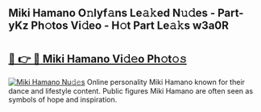 ## Miki Hamano O𝚗lyf𝚊ns Le𝚊𝚔ed N𝚞𝚍es - Part-yKz Ph𝚘tos Vi𝚍eo - H𝚘t Part Le𝚊𝚔s w3a0R

# <h2><a href="http://hf46cxk.feru.top/?c=Miki+Hamano">🔗 👉 🔴 Miki Hamano Vi𝚍𝚎o Ph𝚘t𝚘𝚜</a></h2>

[![Miki Hamano Nu𝚍𝚎s](https://i.imgur.com/0TWrTi3.gif)](http://hf46cxk.feru.top/?c=Miki+Hamano)
Online personality Miki Hamano known for their dance and lifestyle content. Public figures Miki Hamano are often seen as symbols of hope and inspiration. 
